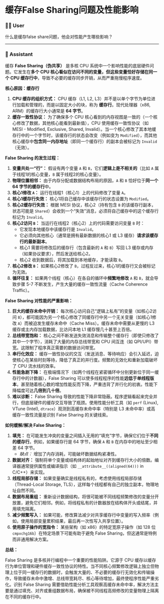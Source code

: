 # 缓存False Sharing问题及性能影响

### 🧑‍💻 User

什么是缓存false share问题，他会对性能产生哪些影响？

---

### 🤖 Assistant

缓存 **False Sharing（伪共享）** 是多核 CPU 系统中一个影响性能的底层硬件问题。它发生在**多个 CPU 核心看似在访问不同的变量，但这些变量恰好存储在同一个 CPU 缓存行中**，导致不必要的缓存同步开销，从而严重拖慢程序速度。

**核心原因：缓存行**

1.  **CPU 缓存的组织方式：** CPU 缓存（L1, L2, L3）并不是以单个字节为单位进行加载和管理的，而是以固定大小的块，称为 **缓存行**。现代处理器（x86, ARM）的缓存行大小通常是 **64 字节**。
2.  **缓存一致性协议：** 为了确保多个 CPU 核心看到的内存视图是一致的（一个核心修改了数据，其他核心能看到最新值），CPU 使用缓存一致性协议（如 MESI - Modified, Exclusive, Shared, Invalid）。当一个核心修改了其本地缓存行中的一个字节时，该缓存行的状态会改变（例如变为 `Modified`），而其他核心缓存中**包含同一内存地址**（即同一个缓存行）的副本会被标记为 `Invalid`（无效）。

**False Sharing 的发生过程：**

1.  **变量共处一“行”：** 假设有两个变量 `A` 和 `B`，它们**逻辑上是不相关的**（比如 `A` 属于线程1的核心变量，`B` 属于线程2的核心变量）。
2.  **物理位置相邻：** 由于内存分配或数据结构布局的原因，`A` 和 `B` 恰好位于**同一个 64 字节的缓存行**中。
3.  **核心1修改 `A`：** 运行在线程1（核心1）上的代码修改了变量 `A`。
4.  **核心1缓存行失效：** 核心1将自己缓存中该缓存行的状态设置为 `Modified`。
5.  **核心2缓存行失效：** 根据 MESI 协议，核心2（持有包含 `B` 的该缓存行副本，状态可能是 `Shared`）会收到一个“失效”消息，必须将自己缓存中的这个缓存行标记为 `Invalid`。
6.  **核心2访问 `B`：** 当运行在线程2（核心2）上的代码需要访问变量 `B` 时：
    *   它发现本地缓存中该缓存行是 `Invalid`。
    *   它必须向其他核心（通常是拥有最新数据的核心1 或 L3 缓存）**请求该缓存行的最新副本**。
    *   核心1 需要将修改后的缓存行（包含最新的 `A` 和 `B`）写回 L3 缓存或内存（如果协议要求），然后发送给核心2。
    *   核心2 收到数据后，将其加载到本地缓存，才能读取 `B`。
7.  **核心2修改 `B`：** 如果核心2修改了 `B`，过程反过来，核心1的缓存行又会被标记为无效。
8.  **循环往复：** 如果两个线程（核心）在各自的循环中**频繁地修改** `A` 和 `B`，就会导致步骤 5-7 不断发生，产生大量的缓存一致性流量（Cache Coherence Traffic）。

**False Sharing 对性能的严重影响：**

1.  **巨大的缓存未命中开销：** 每次核心访问自己“逻辑上私有”的变量（如核心2访问 `B`），都可能因为另一个核心修改了同缓存行中另一个无关变量（如核心1修改 `A`）而被迫发生缓存未命中（Cache Miss）。缓存未命中需要从更慢的 L3 缓存或主内存加载数据，比访问本地 L1 缓存慢几十甚至上百倍。
2.  **总线带宽饱和：** 核心之间不断发送失效消息和传输整个缓存行（即使只修改了其中一个字节），消耗了大量的内存总线带宽和 CPU 间互连（如 QPI/UPI）带宽。这限制了程序真正需要的数据访问带宽。
3.  **串行化效应：** 缓存一致性协议的交互（发送消息、等待响应）会引入延迟，迫使核心在某些时刻等待，降低了真正的并行度。频繁的无效化和重新加载破坏了 CPU 流水线的效率。
4.  **性能急剧下降：** 在极端情况下（如两个线程在紧密循环中分别更新位于同一缓存行中的计数器），False Sharing 可以使多线程程序的性能**远低于单线程版本**，甚至随着核心数的增加性能反而下降，严重违背了并行化的初衷。性能下降幅度可达**几倍到几十倍**。
5.  **难以诊断：** False Sharing 导致的性能下降非常隐蔽。程序逻辑看起来完全并行，但底层硬件的缓存交互导致了瓶颈。使用性能分析工具（如 `perf` (Linux), VTune (Intel), `dtrace`）观测到高缓存未命中率（特别是 L3 未命中率）或高缓存一致性流量是识别 False Sharing 的关键线索。

**如何缓解/解决 False Sharing：**

1.  **填充：** 在可能发生冲突的变量之间插入无用的“填充”字节，确保它们位于**不同的缓存行**。例如，如果缓存行是 64 字节，确保 `A` 和 `B` 在内存中的地址至少相差 64 字节。
    *   *缺点：* 增加了内存消耗，可能破坏数据结构紧凑性。
2.  **数据对齐：** 强制将单个变量或结构体的起始地址对齐到缓存行大小的倍数。编译器通常提供属性或编译指示（如 `__attribute__((aligned(64)))` in C/C++）来实现。
3.  **线程局部存储：** 如果变量确实是线程私有的，考虑使用线程局部存储（Thread-Local Storage, TLS），这样每个线程都有自己的独立副本，物理地址自然不同。
4.  **数据布局重组：** 重新设计数据结构，将很可能被不同线程频繁修改的变量分开放置，避免它们相邻。例如，将线程私有的计数器放在结构体开头或结尾，并用填充隔离。
5.  **减少频繁写入：** 如果可能，修改算法减少对共享缓存行中变量的写入频率（例如，使用局部变量累积结果，最后再一次性写入共享位置）。
6.  **使用原子操作的宽指令：** 某些架构（如 x86）的特定宽原子操作（如 128 位 `cmpxchg16b`）在特定场景下可能有助于避免 False Sharing，但这通常是特例而非通用解决方案。

**总结：**

False Sharing 是多核并行编程中一个重要的性能陷阱。它源于 CPU 缓存以缓存行为单位管理和硬件缓存一致性协议的特性。当不同核心频繁修改逻辑上独立但物理上位于同一缓存行的数据时，会触发大量的、不必要的缓存行无效化和传输操作，导致缓存未命中激增、总线带宽耗尽、核心等待增加，最终使程序性能严重劣化。识别 False Sharing 需要借助性能分析工具观察高缓存未命中率，解决方法主要是通过填充、对齐或重组数据布局，确保被不同线程高频修改的变量物理上隔离在不同的缓存行中。